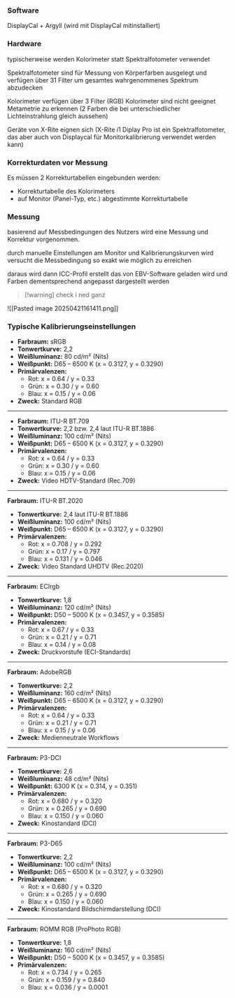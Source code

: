 
### Software
DisplayCal + Argyll (wird mit DisplayCal mitinstalliert)

### Hardware
typischerweise werden Kolorimeter statt Spektralfotometer verwendet

Spektralfotometer sind für Messung von Körperfarben ausgelegt und verfügen über 31 Filter um gesamtes wahrgenommenes Spektrum abzudecken

Kolorimeter verfügen über 3 Filter (RGB)
Kolorimeter sind nicht geeignet Metametrie zu erkennen (2 Farben die bei unterschiedlicher Lichteinstrahlung gleich aussehen)

Geräte von X-Rite eignen sich
(X-Rite i1 Diplay Pro ist ein Spektralfotometer, das aber auch von Displaycal für Monitorkalibrierung verwendet werden kann)

### Korrekturdaten vor Messung
Es müssen 2 Korrekturtabellen eingebunden werden:
- Korrekturtabelle des Kolorimeters
- auf Monitor (Panel-Typ, etc.) abgestimmte Korrekturtabelle

### Messung
basierend auf Messbedingungen des Nutzers wird eine Messung und Korrektur vorgenommen.

durch manuelle Einstellungen am Monitor und Kalibrierungskurven wird versucht die Messbedingung so exakt wie möglich zu erreichen

daraus wird dann ICC-Profil erstellt das von EBV-Software geladen wird und Farben dementsprechend angepasst dargestellt werden

> [!warning] check i ned ganz

![[Pasted image 20250421161411.png]]

### Typische Kalibrierungseinstellungen

- **Farbraum:** sRGB
- **Tonwertkurve:** 2,2  
- **Weißluminanz:** 80 cd/m² (Nits)  
- **Weißpunkt:** D65 – 6500 K (x = 0.3127, y = 0.3290)  
- **Primärvalenzen:**  
  - Rot: x = 0.64 / y = 0.33  
  - Grün: x = 0.30 / y = 0.60  
  - Blau: x = 0.15 / y = 0.06  
- **Zweck:** Standard RGB  

---

- **Farbraum:** ITU-R BT.709
- **Tonwertkurve:** 2,2 bzw. 2,4 laut ITU-R BT.1886  
- **Weißluminanz:** 100 cd/m² (Nits)  
- **Weißpunkt:** D65 – 6500 K (x = 0.3127, y = 0.3290)  
- **Primärvalenzen:**  
  - Rot: x = 0.64 / y = 0.33  
  - Grün: x = 0.30 / y = 0.60  
  - Blau: x = 0.15 / y = 0.06  
- **Zweck:** Video HDTV-Standard (Rec.709)  

---

**Farbraum:** ITU-R BT.2020
- **Tonwertkurve:** 2,4 laut ITU-R BT.1886  
- **Weißluminanz:** 100 cd/m² (Nits)  
- **Weißpunkt:** D65 – 6500 K (x = 0.3127, y = 0.3290)  
- **Primärvalenzen:**  
  - Rot: x = 0.708 / y = 0.292  
  - Grün: x = 0.17 / y = 0.797  
  - Blau: x = 0.131 / y = 0.046  
- **Zweck:** Video Standard UHDTV (Rec.2020)  

---

**Farbraum:** ECIrgb
- **Tonwertkurve:** 1,8  
- **Weißluminanz:** 120 cd/m² (Nits)  
- **Weißpunkt:** D50 – 5000 K (x = 0.3457, y = 0.3585)  
- **Primärvalenzen:**  
  - Rot: x = 0.67 / y = 0.33  
  - Grün: x = 0.21 / y = 0.71  
  - Blau: x = 0.14 / y = 0.08  
- **Zweck:** Druckvorstufe (ECI-Standards)  

---

**Farbraum:** AdobeRGB
- **Tonwertkurve:** 2,2  
- **Weißluminanz:** 160 cd/m² (Nits)  
- **Weißpunkt:** D65 – 6500 K (x = 0.3127, y = 0.3290)  
- **Primärvalenzen:**  
  - Rot: x = 0.64 / y = 0.33  
  - Grün: x = 0.21 / y = 0.71  
  - Blau: x = 0.15 / y = 0.06  
- **Zweck:** Medienneutrale Workflows  

---

**Farbraum:** P3-DCI
- **Tonwertkurve:** 2,6  
- **Weißluminanz:** 48 cd/m² (Nits)  
- **Weißpunkt:** 6300 K (x = 0.314, y = 0.351)  
- **Primärvalenzen:**  
  - Rot: x = 0.680 / y = 0.320  
  - Grün: x = 0.265 / y = 0.690  
  - Blau: x = 0.150 / y = 0.060  
- **Zweck:** Kinostandard (DCI)  

---

**Farbraum:** P3-D65
- **Tonwertkurve:** 2,2  
- **Weißluminanz:** 100 cd/m² (Nits)  
- **Weißpunkt:** D65 – 6500 K (x = 0.3127, y = 0.3290)  
- **Primärvalenzen:**  
  - Rot: x = 0.680 / y = 0.320  
  - Grün: x = 0.265 / y = 0.690  
  - Blau: x = 0.150 / y = 0.060  
- **Zweck:** Kinostandard Bildschirmdarstellung (DCI)  

---

**Farbraum:** ROMM RGB (ProPhoto RGB)
- **Tonwertkurve:** 1,8  
- **Weißluminanz:** 160 cd/m² (Nits)  
- **Weißpunkt:** D50 – 5000 K (x = 0.3457, y = 0.3585)  
- **Primärvalenzen:**  
  - Rot: x = 0.734 / y = 0.265  
  - Grün: x = 0.159 / y = 0.840  
  - Blau: x = 0.036 / y = 0.0001  
